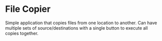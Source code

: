 # File Copier

Simple application that copies files from one location to another.  Can have multiple sets of source/destinations with a single button to execute all copies together.
